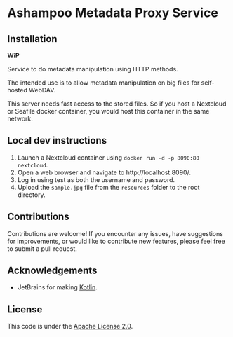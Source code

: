 # Ashampoo Metadata Proxy Service

## Installation

**WiP**

Service to do metadata manipulation using HTTP methods.

The intended use is to allow metadata manipulation on big
files for self-hosted WebDAV.

This server needs fast access to the stored files.
So if you host a Nextcloud or Seafile docker container,
you would host this container in the same network.

## Local dev instructions

1. Launch a Nextcloud container using `docker run -d -p 8090:80 nextcloud`.
2. Open a web browser and navigate to http://localhost:8090/.
3. Log in using test as both the username and password.
4. Upload the `sample.jpg` file from the `resources` folder to the root directory.

## Contributions

Contributions are welcome! If you encounter any issues,
have suggestions for improvements, or would like to contribute new features,
please feel free to submit a pull request.

## Acknowledgements

* JetBrains for making [Kotlin](https://kotlinlang.org).

## License

This code is under the [Apache License 2.0](https://www.apache.org/licenses/LICENSE-2.0).
